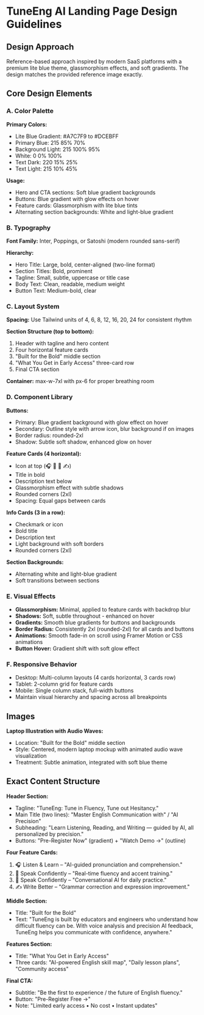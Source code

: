 # TuneEng AI Landing Page Design Guidelines

## Design Approach
Reference-based approach inspired by modern SaaS platforms with a premium lite blue theme, glassmorphism effects, and soft gradients. The design matches the provided reference image exactly.

## Core Design Elements

### A. Color Palette
**Primary Colors:**
- Lite Blue Gradient: #A7C7F9 to #DCEBFF
- Primary Blue: 215 85% 70%
- Background Light: 215 100% 95%
- White: 0 0% 100%
- Text Dark: 220 15% 25%
- Text Light: 215 10% 45%

**Usage:**
- Hero and CTA sections: Soft blue gradient backgrounds
- Buttons: Blue gradient with glow effects on hover
- Feature cards: Glassmorphism with lite blue tints
- Alternating section backgrounds: White and light-blue gradient

### B. Typography
**Font Family:** Inter, Poppings, or Satoshi (modern rounded sans-serif)

**Hierarchy:**
- Hero Title: Large, bold, center-aligned (two-line format)
- Section Titles: Bold, prominent
- Tagline: Small, subtle, uppercase or title case
- Body Text: Clean, readable, medium weight
- Button Text: Medium-bold, clear

### C. Layout System
**Spacing:** Use Tailwind units of 4, 6, 8, 12, 16, 20, 24 for consistent rhythm

**Section Structure (top to bottom):**
1. Header with tagline and hero content
2. Four horizontal feature cards
3. "Built for the Bold" middle section
4. "What You Get in Early Access" three-card row
5. Final CTA section

**Container:** max-w-7xl with px-6 for proper breathing room

### D. Component Library

**Buttons:**
- Primary: Blue gradient background with glow effect on hover
- Secondary: Outline style with arrow icon, blur background if on images
- Border radius: rounded-2xl
- Shadow: Subtle soft shadow, enhanced glow on hover

**Feature Cards (4 horizontal):**
- Icon at top (🎧 🎤 💬 ✍️)
- Title in bold
- Description text below
- Glassmorphism effect with subtle shadows
- Rounded corners (2xl)
- Spacing: Equal gaps between cards

**Info Cards (3 in a row):**
- Checkmark or icon
- Bold title
- Description text
- Light background with soft borders
- Rounded corners (2xl)

**Section Backgrounds:**
- Alternating white and light-blue gradient
- Soft transitions between sections

### E. Visual Effects
- **Glassmorphism:** Minimal, applied to feature cards with backdrop blur
- **Shadows:** Soft, subtle throughout - enhanced on hover
- **Gradients:** Smooth blue gradients for buttons and backgrounds
- **Border Radius:** Consistently 2xl (rounded-2xl) for all cards and buttons
- **Animations:** Smooth fade-in on scroll using Framer Motion or CSS animations
- **Button Hover:** Gradient shift with soft glow effect

### F. Responsive Behavior
- Desktop: Multi-column layouts (4 cards horizontal, 3 cards row)
- Tablet: 2-column grid for feature cards
- Mobile: Single column stack, full-width buttons
- Maintain visual hierarchy and spacing across all breakpoints

## Images
**Laptop Illustration with Audio Waves:**
- Location: "Built for the Bold" middle section
- Style: Centered, modern laptop mockup with animated audio wave visualization
- Treatment: Subtle animation, integrated with soft blue theme

## Exact Content Structure

**Header Section:**
- Tagline: "TuneEng: Tune in Fluency, Tune out Hesitancy."
- Main Title (two lines): "Master English Communication with" / "AI Precision"
- Subheading: "Learn Listening, Reading, and Writing — guided by AI, all personalized by precision."
- Buttons: "Pre-Register Now" (gradient) + "Watch Demo →" (outline)

**Four Feature Cards:**
1. 🎧 Listen & Learn – "AI-guided pronunciation and comprehension."
2. 🎤 Speak Confidently – "Real-time fluency and accent training."
3. 💬 Speak Confidently – "Conversational AI for daily practice."
4. ✍️ Write Better – "Grammar correction and expression improvement."

**Middle Section:**
- Title: "Built for the Bold"
- Text: "TuneEng is built by educators and engineers who understand how difficult fluency can be. With voice analysis and precision AI feedback, TuneEng helps you communicate with confidence, anywhere."

**Features Section:**
- Title: "What You Get in Early Access"
- Three cards: "AI-powered English skill map", "Daily lesson plans", "Community access"

**Final CTA:**
- Subtitle: "Be the first to experience / the future of English fluency."
- Button: "Pre-Register Free →"
- Note: "Limited early access • No cost • Instant updates"